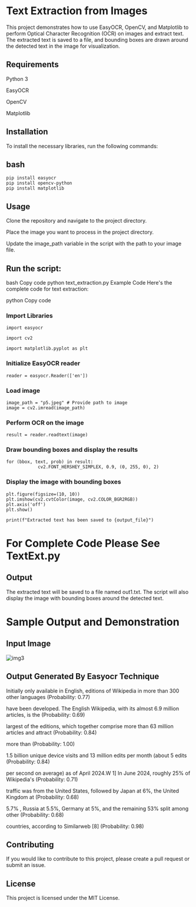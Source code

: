 # Text Extraction from Images

This project demonstrates how to use EasyOCR, OpenCV, and Matplotlib to perform Optical Character Recognition (OCR) on images and extract text. The extracted text is saved to a file, and bounding boxes are drawn around the detected text in the image for visualization.

## Requirements
Python 3

EasyOCR

OpenCV

Matplotlib
## Installation
To install the necessary libraries, run the following commands:

## bash
    pip install easyocr
    pip install opencv-python
    pip install matplotlib

## Usage
Clone the repository and navigate to the project directory.

Place the image you want to process in the project directory.

Update the image_path variable in the script with the path to your image file.

## Run the script:

bash
Copy code
python text_extraction.py
Example Code
Here's the complete code for text extraction:

python
Copy code
### Import Libraries
    import easyocr

    import cv2

    import matplotlib.pyplot as plt

### Initialize EasyOCR reader
    reader = easyocr.Reader(['en'])

### Load image
    image_path = "p5.jpeg" # Provide path to image
    image = cv2.imread(image_path)

### Perform OCR on the image
    result = reader.readtext(image)


### Draw bounding boxes and display the results
    for (bbox, text, prob) in result:
                cv2.FONT_HERSHEY_SIMPLEX, 0.9, (0, 255, 0), 2)

### Display the image with bounding boxes
    plt.figure(figsize=(10, 10))
    plt.imshow(cv2.cvtColor(image, cv2.COLOR_BGR2RGB))
    plt.axis('off')
    plt.show()

    print(f"Extracted text has been saved to {output_file}")
# For Complete Code Please See TextExt.py

## Output
The extracted text will be saved to a file named out1.txt. The script will also display the image with bounding boxes around the detected text.

# Sample Output and Demonstration

## Input Image 
![img3](https://github.com/user-attachments/assets/8182e18b-82d9-4e7f-9cf5-3d315e06944b)


## Output Generated By Easyocr Technique 
Initially only available in English, editions of Wikipedia in more than 300 other languages (Probability: 0.77)

have been developed. The English Wikipedia, with its almost 6.9 million articles, is the (Probability: 0.69)

largest of the editions, which together comprise more than 63 million articles and attract (Probability: 0.84)

more than (Probability: 1.00)

1.5 billion unique device visits and 13 million edits per month (about 5 edits (Probability: 0.84)

per second on average) as of April 2024.W 1] In June 2024, roughly 25% of Wikipedia's (Probability: 0.71)

traffic was from the United States, followed by Japan at 6%, the United Kingdom at (Probability: 0.68)

5.7% , Russia at 5.5%, Germany at 5%, and the remaining 53% split among other (Probability: 0.68)

countries, according to Similarweb [8] (Probability: 0.98)



## Contributing
If you would like to contribute to this project, please create a pull request or submit an issue.



##  License
This project is licensed under the MIT License.

